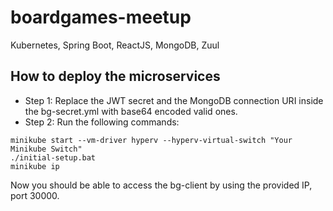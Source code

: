 # boardgames-meetup
Kubernetes, Spring Boot, ReactJS, MongoDB, Zuul

## How to deploy the microservices
* Step 1: Replace the JWT secret and the MongoDB connection URI inside the bg-secret.yml with base64 encoded valid ones.
* Step 2: Run the following commands:
```
minikube start --vm-driver hyperv --hyperv-virtual-switch "Your Minikube Switch"
./initial-setup.bat
minikube ip
```
Now you should be able to access the bg-client by using the provided IP, port 30000.
